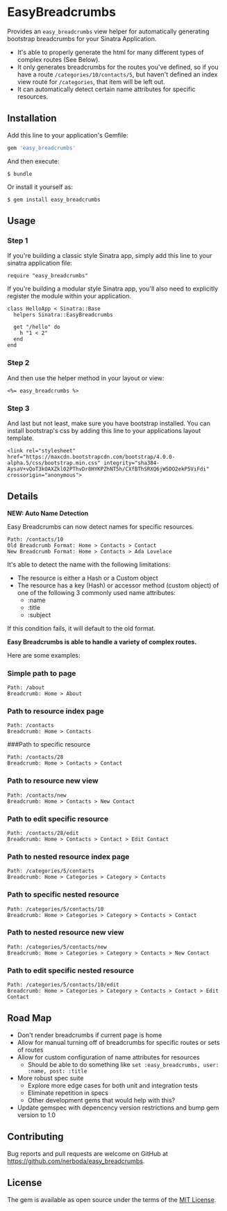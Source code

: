 # EasyBreadcrumbs

Provides an `easy_breadcrumbs` view helper for automatically generating bootstrap breadcrumbs for your Sinatra Application.

* It's able to properly generate the html for many different types of complex routes (See Below).
* It only generates breadcrumbs for the routes you've defined, so if you have a route `/categories/10/contacts/5`, but haven't defined an index view route for `/categories`, that item will be left out.
* It can automatically detect certain name attributes for specific resources.

## Installation

Add this line to your application's Gemfile:

```ruby
gem 'easy_breadcrumbs'
```

And then execute:

    $ bundle

Or install it yourself as:

    $ gem install easy_breadcrumbs

## Usage

### Step 1

If you're building a classic style Sinatra app, simply add this line to your sinatra application file:

    require "easy_breadcrumbs"

If you're building a modular style Sinatra app, you'll also need to explicitly register the module within your application.

    class HelloApp < Sinatra::Base
      helpers Sinatra::EasyBreadcrumbs

      get "/hello" do
        h "1 < 2"
      end
    end

### Step 2

And then use the helper method in your layout or view:
    
    <%= easy_breadcrumbs %>

### Step 3

And last but not least, make sure you have bootstrap installed. You can install bootstrap's css by adding this line to your applications layout template.

    <link rel="stylesheet" href="https://maxcdn.bootstrapcdn.com/bootstrap/4.0.0-alpha.5/css/bootstrap.min.css" integrity="sha384-AysaV+vQoT3kOAXZkl02PThvDr8HYKPZhNT5h/CXfBThSRXQ6jW5DO2ekP5ViFdi" crossorigin="anonymous">

## Details

**NEW: Auto Name Detection**

Easy Breadcrumbs can now detect names for specific resources.
```
Path: /contacts/10
Old Breadcrumb Format: Home > Contacts > Contact
New Breadcrumb Format: Home > Contacts > Ada Lovelace
```

It's able to detect the name with the following limitations:
  * The resource is either a Hash or a Custom object
  * The resource has a key (Hash) or accessor method (custom object) of one of the following 3 commonly used name attributes:
    * :name
    * :title
    * :subject

If this condition fails, it will default to the old format.

**Easy Breadcrumbs is able to handle a variety of complex routes.**

Here are some examples:

### Simple path to page
```
Path: /about
Breadcrumb: Home > About
```

### Path to resource index page
```
Path: /contacts
Breadcrumb: Home > Contacts
```

###Path to specific resource
```
Path: /contacts/28
Breadcrumb: Home > Contacts > Contact
```

### Path to resource new view
```
Path: /contacts/new
Breadcrumb: Home > Contacts > New Contact
```

### Path to edit specific resource
```
Path: /contacts/28/edit
Breadcrumb: Home > Contacts > Contact > Edit Contact
```

### Path to nested resource index page
```
Path: /categories/5/contacts
Breadcrumb: Home > Categories > Category > Contacts
```

### Path to specific nested resource
```
Path: /categories/5/contacts/10
Breadcrumb: Home > Categories > Category > Contacts > Contact
```

### Path to nested resource new view
```
Path: /categories/5/contacts/new
Breadcrumb: Home > Categories > Category > Contacts > New Contact
```

### Path to edit specific nested resource
```
Path: /categories/5/contacts/10/edit
Breadcrumb: Home > Categories > Category > Contacts > Contact > Edit Contact
```

## Road Map

* Don't render breadcrumbs if current page is home
* Allow for manual turning off of breadcrumbs for specific routes or sets of routes
* Allow for custom configuration of name attributes for resources
  * Should be able to do something like `set :easy_breadcrumbs, user: :name, post: :title`
* More robust spec suite
  * Explore more edge cases for both unit and integration tests
  * Eliminate repetition in specs
  * Other development gems that would help with this?
* Update gemspec with depencency version restrictions and bump gem version to 1.0

## Contributing

Bug reports and pull requests are welcome on GitHub at https://github.com/nerboda/easy_breadcrumbs.


## License

The gem is available as open source under the terms of the [MIT License](http://opensource.org/licenses/MIT).

